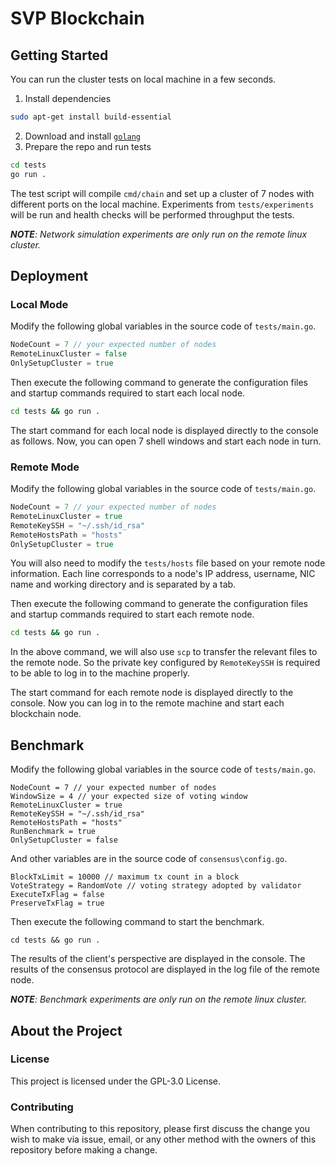 # SVP Blockchain

## Getting Started

You can run the cluster tests on local machine in a few seconds.

1. Install dependencies

```bash
sudo apt-get install build-essential
```

2. Download and install [`golang`](https://golang.org/doc/install)
3. Prepare the repo and run tests

```bash
cd tests
go run .
```

The test script will compile `cmd/chain` and set up a cluster of 7 nodes with different ports on the local machine.
Experiments from `tests/experiments` will be run and health checks will be performed throughput the tests.

***NOTE**: Network simulation experiments are only run on the remote linux cluster.*

## Deployment

### Local Mode

Modify the following global variables in the source code of `tests/main.go`.

```go
NodeCount = 7 // your expected number of nodes
RemoteLinuxCluster = false
OnlySetupCluster = true
```

Then execute the following command to generate the configuration files and startup commands required to start each local
node.

```bash
cd tests && go run .
```

The start command for each local node is displayed directly to the console as follows. Now, you can open 7 shell windows and start each node in turn.

### Remote Mode

Modify the following global variables in the source code of `tests/main.go`.

```go
NodeCount = 7 // your expected number of nodes
RemoteLinuxCluster = true
RemoteKeySSH = "~/.ssh/id_rsa"
RemoteHostsPath = "hosts"
OnlySetupCluster = true
```

You will also need to modify the `tests/hosts` file based on your remote node information.
Each line corresponds to a node's IP address, username, NIC name and working directory and is separated by a tab.

Then execute the following command to generate the configuration files and startup commands required to start each remote node.

```bash
cd tests && go run .
```

In the above command, we will also use `scp` to transfer the relevant files to the remote node. So the private key
configured by `RemoteKeySSH` is required to be able to log in to the machine properly.

The start command for each remote node is displayed directly to the console. Now you can log in to the remote machine
and start each blockchain node.

## Benchmark

Modify the following global variables in the source code of `tests/main.go`.

```
NodeCount = 7 // your expected number of nodes
WindowSize = 4 // your expected size of voting window 
RemoteLinuxCluster = true
RemoteKeySSH = "~/.ssh/id_rsa"
RemoteHostsPath = "hosts"
RunBenchmark = true 
OnlySetupCluster = false
```

And other variables are in the source code of `consensus\config.go`.

```
BlockTxLimit = 10000 // maximum tx count in a block
VoteStrategy = RandomVote // voting strategy adopted by validator
ExecuteTxFlag = false
PreserveTxFlag = true 
```

Then execute the following command to start the benchmark.

```
cd tests && go run .
```

The results of the client's perspective are displayed in the console. The results of the consensus protocol are
displayed in the log file of the remote node.

***NOTE**: Benchmark experiments are only run on the remote linux cluster.*

## About the Project

### License

This project is licensed under the GPL-3.0 License.

### Contributing

When contributing to this repository, please first discuss the change you wish to make via issue, email, or any other
method with the owners of this repository before making a change.
